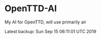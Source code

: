 # OpenTTD-AI
My AI for OpenTTD, will use primarily air

Latest backup: Sun Sep 15 06:11:01 UTC 2019
